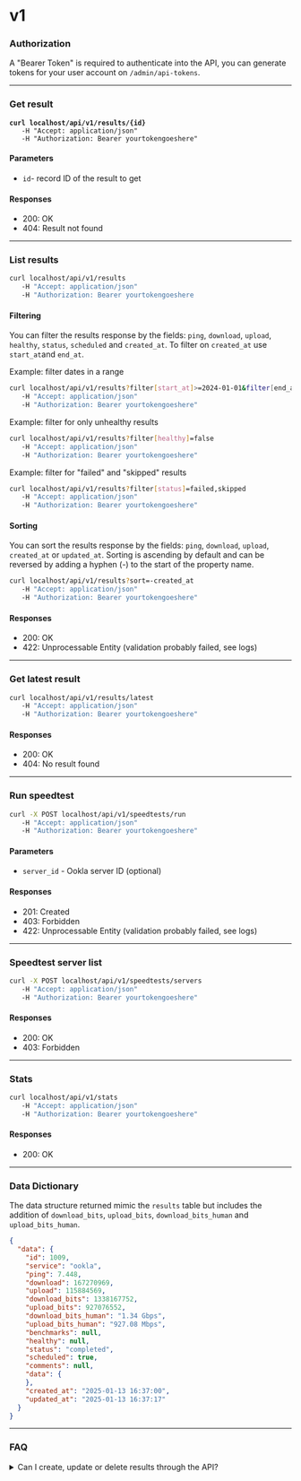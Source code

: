 # v1

### Authorization

A "Bearer Token" is required to authenticate into the API, you can generate tokens for your user account on `/admin/api-tokens`.

***

### Get result

<pre class="language-bash"><code class="lang-bash"><strong>curl localhost/api/v1/results/{id}
</strong>   -H "Accept: application/json"
   -H "Authorization: Bearer yourtokengoeshere"
</code></pre>

#### Parameters

* `id`- record ID of the result to get

#### Responses

* 200: OK
* 404: Result not found

***

### List results

```bash
curl localhost/api/v1/results
   -H "Accept: application/json"
   -H "Authorization: Bearer yourtokengoeshere
```

#### Filtering

You can filter the results response by the fields: `ping`, `download`, `upload`, `healthy`, `status`, `scheduled` and `created_at`. To filter on `created_at` use `start_at`and `end_at`.

Example: filter dates in a range

```bash
curl localhost/api/v1/results?filter[start_at]>=2024-01-01&filter[end_at]<=2024-12-31
   -H "Accept: application/json"
   -H "Authorization: Bearer yourtokengoeshere"
```

Example: filter for only unhealthy results

```bash
curl localhost/api/v1/results?filter[healthy]=false
   -H "Accept: application/json"
   -H "Authorization: Bearer yourtokengoeshere"
```

Example: filter for "failed" and "skipped" results

```bash
curl localhost/api/v1/results?filter[status]=failed,skipped
   -H "Accept: application/json"
   -H "Authorization: Bearer yourtokengoeshere"
```

#### Sorting

You can sort the results response by the fields: `ping`, `download`, `upload`, `created_at` or `updated_at`. Sorting is ascending by default and can be reversed by adding a hyphen (-) to the start of the property name.

```bash
curl localhost/api/v1/results?sort=-created_at
   -H "Accept: application/json"
   -H "Authorization: Bearer yourtokengoeshere"
```

#### Responses

* 200: OK
* 422: Unprocessable Entity (validation probably failed, see logs)

***

### Get latest result

```bash
curl localhost/api/v1/results/latest
   -H "Accept: application/json"
   -H "Authorization: Bearer yourtokengoeshere"
```

#### Responses

* 200: OK
* 404: No result found

***

### Run speedtest

```bash
curl -X POST localhost/api/v1/speedtests/run
   -H "Accept: application/json"
   -H "Authorization: Bearer yourtokengoeshere"
```

#### Parameters

* `server_id` - Ookla server ID (optional)

#### Responses

* 201: Created
* 403: Forbidden
* 422: Unprocessable Entity (validation probably failed, see logs)

***

### Speedtest server list

```bash
curl -X POST localhost/api/v1/speedtests/servers
   -H "Accept: application/json"
   -H "Authorization: Bearer yourtokengoeshere"
```

#### Responses

* 200: OK
* 403: Forbidden

***

### Stats

```bash
curl localhost/api/v1/stats
   -H "Accept: application/json"
   -H "Authorization: Bearer yourtokengoeshere"
```

#### Responses

* 200: OK

***

### Data Dictionary

The data structure returned mimic the `results` table but includes the addition of `download_bits`, `upload_bits`, `download_bits_human` and `upload_bits_human`.

```json
{
  "data": {
    "id": 1009,
    "service": "ookla",
    "ping": 7.448,
    "download": 167270969,
    "upload": 115884569,
    "download_bits": 1338167752,
    "upload_bits": 927076552,
    "download_bits_human": "1.34 Gbps",
    "upload_bits_human": "927.08 Mbps",
    "benchmarks": null,
    "healthy": null,
    "status": "completed",
    "scheduled": true,
    "comments": null,
    "data": {
    },
    "created_at": "2025-01-13 16:37:00",
    "updated_at": "2025-01-13 16:37:17"
  }
}
```

***

### FAQ

<details>

<summary>Can I create, update or delete results through the API?</summary>

No, not at this time its read-only.

</details>
